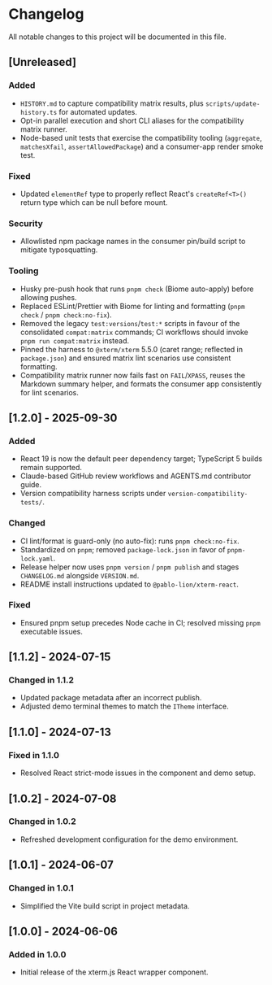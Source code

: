# Changelog

All notable changes to this project will be documented in this file.

## [Unreleased]

### Added

- `HISTORY.md` to capture compatibility matrix results, plus `scripts/update-history.ts` for automated updates.
- Opt-in parallel execution and short CLI aliases for the compatibility matrix runner.
- Node-based unit tests that exercise the compatibility tooling (`aggregate`, `matchesXfail`,
  `assertAllowedPackage`) and a consumer-app render smoke test.

### Fixed

- Updated `elementRef` type to properly reflect React's `createRef<T>()` return type which can be null before mount.

### Security

- Allowlisted npm package names in the consumer pin/build script to mitigate typosquatting.

### Tooling
- Husky pre-push hook that runs `pnpm check` (Biome auto-apply) before allowing pushes.
- Replaced ESLint/Prettier with Biome for linting and formatting (`pnpm check` / `pnpm check:no-fix`).
- Removed the legacy `test:versions`/`test:*` scripts in favour of the consolidated
  `compat:matrix` commands; CI workflows should invoke `pnpm run compat:matrix` instead.
- Pinned the harness to `@xterm/xterm` 5.5.0 (caret range; reflected in `package.json`) and ensured matrix lint scenarios use consistent formatting.
- Compatibility matrix runner now fails fast on `FAIL`/`XPASS`, reuses the Markdown summary helper, and formats the consumer app consistently for lint scenarios.

## [1.2.0] - 2025-09-30

### Added

- React 19 is now the default peer dependency target; TypeScript 5 builds remain supported.
- Claude-based GitHub review workflows and AGENTS.md contributor guide.
- Version compatibility harness scripts under `version-compatibility-tests/`.

### Changed

- CI lint/format is guard-only (no auto-fix): runs `pnpm check:no-fix`.
- Standardized on `pnpm`; removed `package-lock.json` in favor of `pnpm-lock.yaml`.
- Release helper now uses `pnpm version` / `pnpm publish` and stages `CHANGELOG.md` alongside `VERSION.md`.
- README install instructions updated to `@pablo-lion/xterm-react`.

### Fixed

- Ensured pnpm setup precedes Node cache in CI; resolved missing `pnpm` executable issues.

## \[1.1.2] - 2024-07-15

### Changed in 1.1.2

- Updated package metadata after an incorrect publish.
- Adjusted demo terminal themes to match the `ITheme` interface.

## \[1.1.0] - 2024-07-13

### Fixed in 1.1.0

- Resolved React strict-mode issues in the component and demo setup.

## \[1.0.2] - 2024-07-08

### Changed in 1.0.2

- Refreshed development configuration for the demo environment.

## \[1.0.1] - 2024-06-07

### Changed in 1.0.1

- Simplified the Vite build script in project metadata.

## \[1.0.0] - 2024-06-06

### Added in 1.0.0

- Initial release of the xterm.js React wrapper component.
